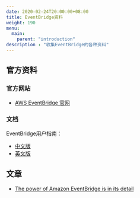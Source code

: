 ```yaml
---
date: 2020-02-24T20:00:00+08:00
title: EventBridge资料
weight: 190
menu:
  main:
    parent: "introduction"
description : "收集EventBridge的各种资料"
---
```


## 官方资料

### 官方网站

- [AWS EventBridge 官网](https://aws.amazon.com/eventbridge/)

### 文档

EventBridge用户指南：

- [中文版](https://docs.aws.amazon.com/zh_cn/eventbridge/latest/userguide/user-guide.pdf)
- [英文版](https://docs.aws.amazon.com/eventbridge/latest/userguide/user-guide.pdf)

## 文章

- [The power of Amazon EventBridge is in its detail](https://medium.com/lego-engineering/the-power-of-amazon-eventbridge-is-in-its-detail-92c07ddcaa40)